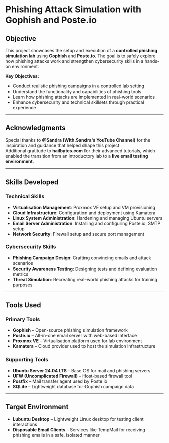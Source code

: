 # Phishing Attack Simulation with Gophish and Poste.io

## Objective

This project showcases the setup and execution of a **controlled phishing simulation lab** using **Gophish** and **Poste.io**. The goal is to safely explore how phishing attacks work and strengthen cybersecurity skills in a hands-on environment.

**Key Objectives:**
- Conduct realistic phishing campaigns in a controlled lab setting  
- Understand the functionality and capabilities of phishing tools  
- Learn how phishing attacks are implemented in real-world scenarios  
- Enhance cybersecurity and technical skillsets through practical experience  

---

## Acknowledgments

Special thanks to **@Sandra (With.Sandra's YouTube Channel)** for the inspiration and guidance that helped shape this project.  
Additional gratitude to **hailbytes.com** for their advanced tutorials, which enabled the transition from an introductory lab to a **live email testing environment**.

---

## Skills Developed

### Technical Skills
- **Virtualisation Management**: Proxmox VE setup and VM provisioning  
- **Cloud Infrastructure**: Configuration and deployment using Kamatera  
- **Linux System Administration**: Hardening and managing Ubuntu servers  
- **Email Server Administration**: Installing and configuring Poste.io, SMTP setup  
- **Network Security**: Firewall setup and secure port management  

### Cybersecurity Skills
- **Phishing Campaign Design**: Crafting convincing emails and attack scenarios  
- **Security Awareness Testing**: Designing tests and defining evaluation metrics  
- **Threat Simulation**: Recreating real-world phishing attacks for training purposes  

---

## Tools Used

### Primary Tools
- **Gophish** – Open-source phishing simulation framework  
- **Poste.io** – All-in-one email server with web-based interface  
- **Proxmox VE** – Virtualisation platform used for lab environment  
- **Kamatera** – Cloud provider used to host the simulation infrastructure  

### Supporting Tools
- **Ubuntu Server 24.04 LTS** – Base OS for mail and phishing servers  
- **UFW (Uncomplicated Firewall)** – Host-based firewall tool  
- **Postfix** – Mail transfer agent used by Poste.io  
- **SQLite** – Lightweight database for Gophish campaign data  

---

## Target Environment

- **Lubuntu Desktop** – Lightweight Linux desktop for testing client interactions  
- **Disposable Email Clients** – Services like TempMail for receiving phishing emails in a safe, isolated manner  
